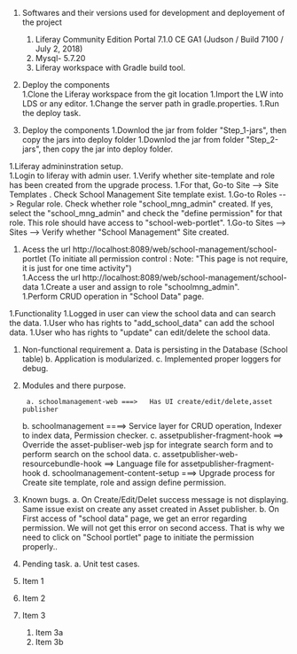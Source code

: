 

1. Softwares and their versions used for development and deployement of the project 
   1. Liferay Community Edition Portal 7.1.0 CE GA1 (Judson / Build 7100 / July 2, 2018)
   1. Mysql- 5.7.20
   1. Liferay workspace with Gradle build tool. 	
		
1. Deploy the components    
   1.Clone the Liferay workspace from the git location 
   1.Import the LW into LDS or any editor.
   1.Change the server path in gradle.properties.
   1.Run the deploy task.
	
1. Deploy the components
   1.Downlod the jar from folder "Step_1-jars", then copy the jars into deploy folder
   1.Downlod the jar from folder "Step_2-jars", then copy the jar into deploy folder.
	
 1.Liferay admininstration setup.    
   1.Login to liferay with admin user.
   1.Verify whether site-template and role has been created from the upgrade process.
   1.For that, Go-to Site --> Site Templates . Check School Management Site template exist.
   1.Go-to Roles --> Regular role. Check whether role "school_mng_admin" created. If yes, select the "school_mng_admin" and check the "define permission" for that role.
	   This role should have access to "school-web-portlet".
   1.Go-to Sites --> Sites --> Verify whether "School Management" Site created.   
   1. Acess the url http://localhost:8089/web/school-management/school-portlet  (To initiate all permission control : Note: "This page is not require, it is just for one time activity")	
   1.Access the url http://localhost:8089/web/school-management/school-data
   1.Create a user and assign to role "schoolmng_admin".	
   1.Perform CRUD operation in "School Data" page. 
	
     
1.Functionality
  1.Logged in user can view the school data and can search the data. 
  1.User who has rights to "add_school_data" can add the school data.
  1.User who has rights to "update" can edit/delete the school data.
	
1. Non-functional requirement
       a. Data is persisting in the Database  (School table)
       b. Application is modularized.
       c. Implemented proper loggers for debug.
	
1. Modules and there purpose.
  
        a. schoolmanagement-web ===>   Has UI create/edit/delete,asset publisher
	b. schoolmanagement     ====>  Service layer for CRUD operation, Indexer to index data, Permission checker.
	c. assetpublisher-fragment-hook ==> Override the asset-publiser-web jsp for integrate search form and to perform search on the school data.
	c. assetpublisher-web-resourcebundle-hook ==> Language file for assetpublisher-fragment-hook
	d. schoolmanagement-content-setup ===> Upgrade process for Create site template, role and assign define permission.
 
1.	Known bugs.
        a. On Create/Edit/Delet success message is not displaying. Same issue exist on create any asset created in Asset publisher.
	b. On First access of "school data" page, we get an error regarding permission. We will not get this error on second access.
       That is why we need to click on "School portlet" page to initiate the permission properly..
	   
1.	Pending task.
        a. Unit test cases.

1. Item 1
1. Item 2
1. Item 3
   1. Item 3a
   1. Item 3b

